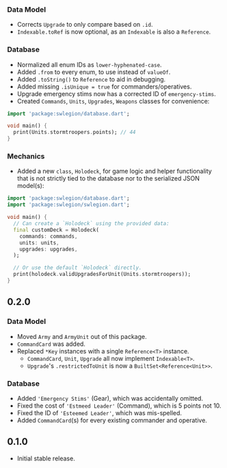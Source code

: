### Data Model

* Corrects `Upgrade` to only compare based on `.id`.
* `Indexable.toRef` is now optional, as an `Indexable` is also a `Reference`.

### Database

* Normalized all enum IDs as `lower-hyphenated-case`.
* Added `.from` to every enum, to use instead of `valueOf`.
* Added `.toString()` to `Reference` to aid in debugging.
* Added missing `.isUnique = true` for commanders/operatives.
* Upgrade emergency stims now has a corrected ID of `emergency-stims`.
* Created `Commands`, `Units`, `Upgrades`, `Weapons` classes for convenience:

```dart
import 'package:swlegion/database.dart';

void main() {
  print(Units.stormtroopers.points); // 44
}
```

### Mechanics

* Added a new `class`, `Holodeck`, for game logic and helper functionality that
  is not strictly tied to the database nor to the serialized JSON model(s):

```dart
import 'package:swlegion/database.dart';
import 'package:swlegion/swlegion.dart';

void main() {
  // Can create a `Holodeck` using the provided data:
  final customDeck = Holodeck(
    commands: commands,
    units: units,
    upgrades: upgrades,
  );

  // Or use the default `Holodeck` directly.
  print(holodeck.validUpgradesForUnit(Units.stormtroopers));
}
```

## 0.2.0

### Data Model

* Moved `Army` and `ArmyUnit` out of this package.
* `CommandCard` was added.
* Replaced `*Key` instances with a single `Reference<T>` instance.
  * `CommandCard`, `Unit`, `Upgrade` all now implement `Indexable<T>`.
  * `Upgrade`'s `.restrictedToUnit` is now a `BuiltSet<Reference<Unit>>`.

### Database

* Added `'Emergency Stims'` (Gear), which was accidentally omitted.
* Fixed the cost of `'Estmeed Leader'` (Command), which is 5 points not 10.
* Fixed the ID of `'Esteemed Leader'`, which was mis-spelled.
* Added `CommandCard`(s) for every existing commander and operative.

## 0.1.0

* Initial stable release.
